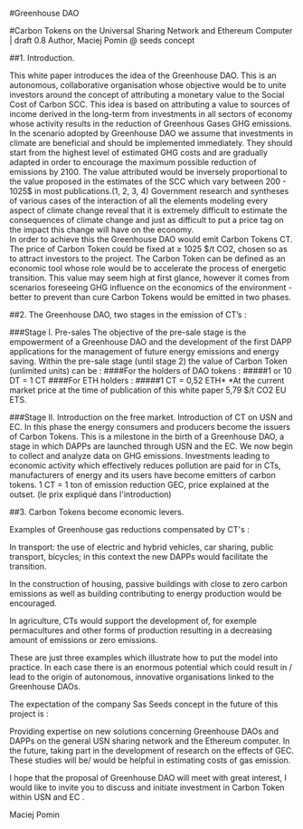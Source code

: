 #Greenhouse DAO 

#Carbon Tokens on the Universal Sharing Network and Ethereum Computer
| draft 0.8 Author, Maciej Pomin @ seeds concept   

##1. Introduction.

This white paper introduces the idea of the Greenhouse DAO.
This is an autonomous, collaborative organisation whose objective would be to unite investors around the concept of attributing a monetary value to the Social Cost of Carbon SCC.
This idea is based on attributing a value to sources of income derived in the long-term from investments in all sectors of economy whose activity results in the reduction of Greenhous Gases GHG emissions.
In the scenario adopted by Greenhouse DAO we assume that investments in climate are beneficial and should be implemented immediately. 
They should start from the highest level of estimated GHG costs and are gradually adapted in order to encourage the maximum possible reduction of emissions by 2100.
The value attributed would be inversely proportional to the value proposed in the estimates of the SCC which vary between 200 - 1025$ in most publications.(1, 2, 3, 4)
Government research and syntheses of various cases of the interaction of all the elements modeling every aspect of climate change reveal that it is extremely difficult to estimate the consequences of climate change and just as difficult to put a price tag on the impact this change will have on the economy.  
In order to achieve this the Greenhouse DAO would emit Carbon Tokens CT.
The price of Carbon Token could be fixed at ≥ 1025 $/t CO2, chosen so as to attract investors to the project.
The Carbon Token can be defined as an economic tool whose role would be to accelerate the process of energetic transition.
This value may seem high at first glance, however it comes from scenarios foreseeing GHG influence on the economics of the environment - better to prevent than cure
Carbon Tokens would be emitted in two phases.


##2. The Greenhouse DAO, two stages in the emission of CT’s :

###Stage I. Pre-sales 
The objective of the pre-sale stage is the empowerment of a Greenhouse DAO and the development of the first DAPP applications for the management of future energy emissions and energy saving. 
Within the pre-sale stage (until stage 2) the value of Carbon Token (unlimited units) can be :
####For the holders of  DAO tokens :
#####1 or 10 DT = 1 CT
####For ETH holders :
#####1 CT = 0,52 ETH*
*At the current market price at the time of publication of this white paper 5,79 $/t CO2 EU ETS.

###Stage II. Introduction on the free market.
Introduction of CT on USN and EC. In this phase the energy consumers and producers become the issuers of Carbon Tokens.
This is a milestone in the birth of a Greenhouse DAO, a stage in which DAPPs are launched through USN and the EC. We now begin to collect and analyze data on GHG emissions. Investments leading to economic activity which effectively reduces pollution are paid for in CTs, manufacturers of energy and its users have become emitters of carbon tokens.
1 CT = 1 ton of emission reduction GEC, price explained at the outset. (le prix expliqué dans l'introduction)


##3. Carbon Tokens become economic levers.

Examples of Greenhouse gas reductions compensated by CT's :
    
In transport: the use of electric and hybrid vehicles, car sharing, public transport, bicycles; in this context the new DAPPs would facilitate the transition.

In the construction of housing, passive buildings with close to zero carbon emissions as well as building contributing to energy production would be encouraged.

In agriculture,  CTs would support the development of, for exemple permacultures and other forms of production resulting in a decreasing amount of emissions or zero emissions.

These are just three examples which illustrate how to put the model into practice. In each case there is an enormous potential which could result in / lead to the origin of autonomous, innovative organisations linked to the Greenhouse DAOs.

  The expectation of the company Sas Seeds concept in the future of this project is :

Providing expertise on new solutions concerning Greenhouse DAOs and DAPPs on the general USN sharing network and the Ethereum computer.
In the future, taking part in the development of research on the effects of GEC. These studies will be/ would be helpful in estimating costs of gas emission.

I hope that the proposal of Greenhouse DAO will meet with great interest, I would like to invite you to discuss and initiate investment in Carbon Token within USN and EC .


Maciej Pomin







